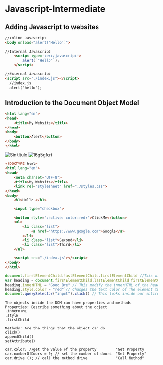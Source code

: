 # Javascript-Intermediate

## Adding Javascript to websites
```html
//Inline Javascript
<body onload="alert('Hello')">

//Internal Javascript
    <script type="text/javascript">
        alert(`"Hello"`);
    </script>
  
//External Javascript
<script src="./index.js"></script>
  //index.js
  alert("hello");
```

## Introduction to the Document Object Model
```html
<html lang="en">
<head>
    <title>My Website</title>
</head>
<body>
    <button>Alert</button>
</body>
</html>
```
![Sin título](https://user-images.githubusercontent.com/93165649/151464612-50654f1c-b890-40e7-b668-1660722239ef.png)
![16g5gfert](https://user-images.githubusercontent.com/93165649/151465209-5f24c04d-e73c-478b-bff2-8fe82563d382.png)
```html
<!DOCTYPE html>
<html lang="en">
<head>
    <meta charset="UTF-8">
    <title>My Website</title>
    <link rel="stylesheet" href="./styles.css">
</head>
<body>
    <h1>Hello </h1>

    <input type="checkbox">

    <button style=":active: color:red;">ClickMe</button>
    <ul>
        <li class="list">
            <a href="https://www.google.com">Google</a>
        </li>
        <li class="list">Second</li>
        <li class="list">Third</li>
    </ul>

    <script src="./index.js"></script>
</body>
</html>
```
```javascript
document.firstElementChild.lastElementChild.firstElementChild //This will select the "<h1>Hello</h1>" tag thats inside the body
var heading = document.firstElementChild.lastElementChild.firstElementChild // This will save it inside the variable "heading" the DOM line of code
heading.innerHTML = "Good Bye" // This modify the innerHTML of the heading
heading.style.color = "red" // Changes the text color of the element that is selected to red
document.querySelector("input").click() // This looks inside our entire document for the object that has the selector of "input" and call a method "click". click simulates a mouse click
```
```
The objects inside the DOM can have properties and methods
Properties: Describe something about the object
.innerHTML
.style
.firstChild

Methods: Are the things that the object can do
click()
appendChild()
setAttribute()

car.color; //get the value of the property         "Get Property
car.numberOfDoors = 0; // set the number of doors  "Set Property" 
car.drive (); // call the method drive             "Call Method"
```
